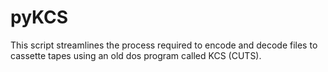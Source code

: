 # pyKCS
This script streamlines the process required to encode and decode files to cassette tapes using an old dos program called KCS (CUTS).
